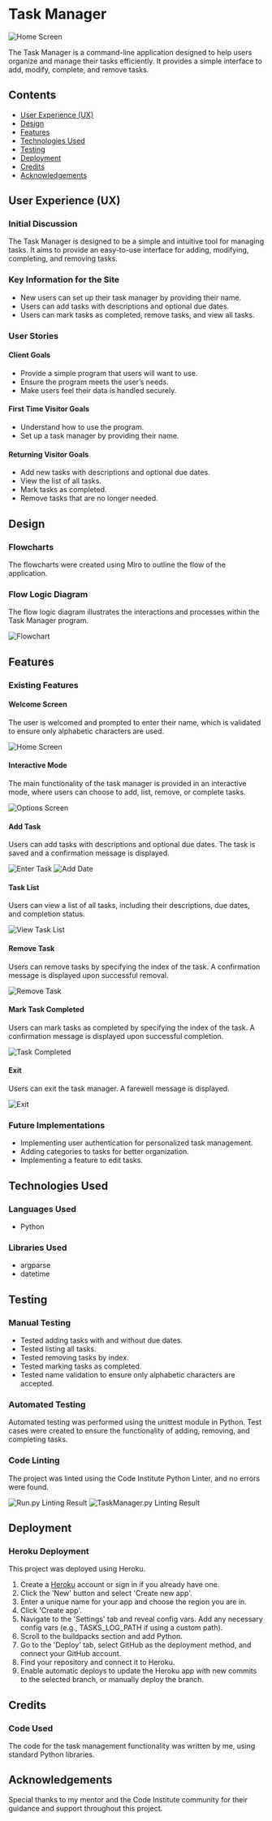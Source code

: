 <h1>Task Manager</h1>
<img src="assets/home-screen-img1.png" alt="Home Screen">

<p>The Task Manager is a command-line application designed to help users organize and manage their tasks efficiently. It provides a simple interface to add, modify, complete, and remove tasks.</p>

<h2>Contents</h2>
<ul>
    <li><a href="#user-experience">User Experience (UX)</a></li>
    <li><a href="#design">Design</a></li>
    <li><a href="#features">Features</a></li>
    <li><a href="#technologies-used">Technologies Used</a></li>
    <li><a href="#testing">Testing</a></li>
    <li><a href="#deployment">Deployment</a></li>
    <li><a href="#credits">Credits</a></li>
    <li><a href="#acknowledgements">Acknowledgements</a></li>
</ul>

<h2 id="user-experience">User Experience (UX)</h2>
<h3>Initial Discussion</h3>
<p>The Task Manager is designed to be a simple and intuitive tool for managing tasks. It aims to provide an easy-to-use interface for adding, modifying, completing, and removing tasks.</p>

<h3>Key Information for the Site</h3>
<ul>
    <li>New users can set up their task manager by providing their name.</li>
    <li>Users can add tasks with descriptions and optional due dates.</li>
    <li>Users can mark tasks as completed, remove tasks, and view all tasks.</li>
</ul>

<h3>User Stories</h3>
<h4>Client Goals</h4>
<ul>
    <li>Provide a simple program that users will want to use.</li>
    <li>Ensure the program meets the user’s needs.</li>
    <li>Make users feel their data is handled securely.</li>
</ul>

<h4>First Time Visitor Goals</h4>
<ul>
    <li>Understand how to use the program.</li>
    <li>Set up a task manager by providing their name.</li>
</ul>

<h4>Returning Visitor Goals</h4>
<ul>
    <li>Add new tasks with descriptions and optional due dates.</li>
    <li>View the list of all tasks.</li>
    <li>Mark tasks as completed.</li>
    <li>Remove tasks that are no longer needed.</li>
</ul>

<h2 id="design">Design</h2>
<h3>Flowcharts</h3>
<p>The flowcharts were created using Miro to outline the flow of the application.</p>

<h3>Flow Logic Diagram</h3>
<p>The flow logic diagram illustrates the interactions and processes within the Task Manager program.</p>
<img src="assets/flowchart-image.png" alt="Flowchart">

<h2 id="features">Features</h2>
<h3>Existing Features</h3>
<h4>Welcome Screen</h4>
<p>The user is welcomed and prompted to enter their name, which is validated to ensure only alphabetic characters are used.</p>
<img src="assets/home-screen-img1.png" alt="Home Screen">

<h4>Interactive Mode</h4>
<p>The main functionality of the task manager is provided in an interactive mode, where users can choose to add, list, remove, or complete tasks.</p>
<img src="assets/options-img2.png" alt="Options Screen">

<h4>Add Task</h4>
<p>Users can add tasks with descriptions and optional due dates. The task is saved and a confirmation message is displayed.</p>
<img src="assets/enter-task-img3.png" alt="Enter Task">
<img src="assets/add-date-img4.png" alt="Add Date">

<h4>Task List</h4>
<p>Users can view a list of all tasks, including their descriptions, due dates, and completion status.</p>
<img src="assets/view-task-list-img5.png" alt="View Task List">

<h4>Remove Task</h4>
<p>Users can remove tasks by specifying the index of the task. A confirmation message is displayed upon successful removal.</p>
<img src="assets/remove-task-img7.png" alt="Remove Task">

<h4>Mark Task Completed</h4>
<p>Users can mark tasks as completed by specifying the index of the task. A confirmation message is displayed upon successful completion.</p>
<img src="assets/task-completed-img6.png" alt="Task Completed">

<h4>Exit</h4>
<p>Users can exit the task manager. A farewell message is displayed.</p>
<img src="assets/exit-img8.png" alt="Exit">

<h3>Future Implementations</h3>
<ul>
    <li>Implementing user authentication for personalized task management.</li>
    <li>Adding categories to tasks for better organization.</li>
    <li>Implementing a feature to edit tasks.</li>
</ul>

<h2 id="technologies-used">Technologies Used</h2>
<h3>Languages Used</h3>
<ul>
    <li>Python</li>
</ul>

<h3>Libraries Used</h3>
<ul>
    <li>argparse</li>
    <li>datetime</li>
</ul>

<h2 id="testing">Testing</h2>
<h3>Manual Testing</h3>
<ul>
    <li>Tested adding tasks with and without due dates.</li>
    <li>Tested listing all tasks.</li>
    <li>Tested removing tasks by index.</li>
    <li>Tested marking tasks as completed.</li>
    <li>Tested name validation to ensure only alphabetic characters are accepted.</li>
</ul>

<h3>Automated Testing</h3>
<p>Automated testing was performed using the unittest module in Python. Test cases were created to ensure the functionality of adding, removing, and completing tasks.</p>

<h3>Code Linting</h3>
<p>The project was linted using the Code Institute Python Linter, and no errors were found.</p>
<img src="assets/run-py-img.png" alt="Run.py Linting Result">
<img src="assets/taskmanager-py.png" alt="TaskManager.py Linting Result">

<h2 id="deployment">Deployment</h2>
<h3>Heroku Deployment</h3>
<p>This project was deployed using Heroku.</p>
<ol>
    <li>Create a <a href="https://id.heroku.com/login" target="_blank">Heroku</a> account or sign in if you already have one.</li>
    <li>Click the 'New' button and select 'Create new app'.</li>
    <li>Enter a unique name for your app and choose the region you are in.</li>
    <li>Click 'Create app'.</li>
    <li>Navigate to the 'Settings' tab and reveal config vars. Add any necessary config vars (e.g., TASKS_LOG_PATH if using a custom path).</li>
    <li>Scroll to the buildpacks section and add Python.</li>
    <li>Go to the 'Deploy' tab, select GitHub as the deployment method, and connect your GitHub account.</li>
    <li>Find your repository and connect it to Heroku.</li>
    <li>Enable automatic deploys to update the Heroku app with new commits to the selected branch, or manually deploy the branch.</li>
</ol>

<h2 id="credits">Credits</h2>
<h3>Code Used</h3>
<p>The code for the task management functionality was written by me, using standard Python libraries.</p>

<h2 id="acknowledgements">Acknowledgements</h2>
<p>Special thanks to my mentor and the Code Institute community for their guidance and support throughout this project.</p>

